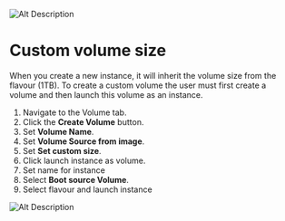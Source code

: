 ![Alt Description](../img/logo.png?raw=true "Title")

# Custom volume size
When you create a new instance, it will inherit the volume size from the flavour (1TB). To create a custom volume the user must first create a volume and then launch this volume as an instance.

1. Navigate to the Volume tab.
2. Click the **Create Volume** button.
3. Set **Volume Name**.
4. Set **Volume Source from image**.
5. Set **Set custom size**.
6. Click launch instance as volume.
7. Set name for instance
8. Select **Boot source Volume**.
9. Select flavour and launch instance

![Alt Description](../img/openstack/diffrent_volume_size.gif?raw=true)